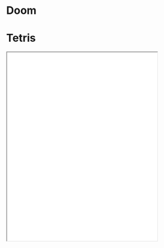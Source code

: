 # Doom

# Tetris

<iframe src="doom.html" height="500" width="400" title="Iframe Example"></iframe>

